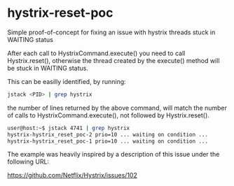 hystrix-reset-poc
=================

Simple proof-of-concept for fixing an issue with hystrix threads stuck in WAITING status

After each call to HystrixCommand.execute() you need to call Hystrix.reset(),
otherwise the thread created by the execute() method will be stuck in WAITING status.

This can be easilly identified, by running:

```bash
jstack <PID> | grep hystrix
```

the number of lines returned by the above command, will match the number of calls to HystrixCommand.execute(),
not followed by Hystrix.reset().

```bash
user@host:~$ jstack 4741 | grep hystrix
hystrix-hystrix_reset_poc-2 prio=10 ... waiting on condition ...
hystrix-hystrix_reset_poc-1 prio=10 ... waiting on condition ...
```

The example was heavily inspired by a description of this issue under the following URL:

https://github.com/Netflix/Hystrix/issues/102
